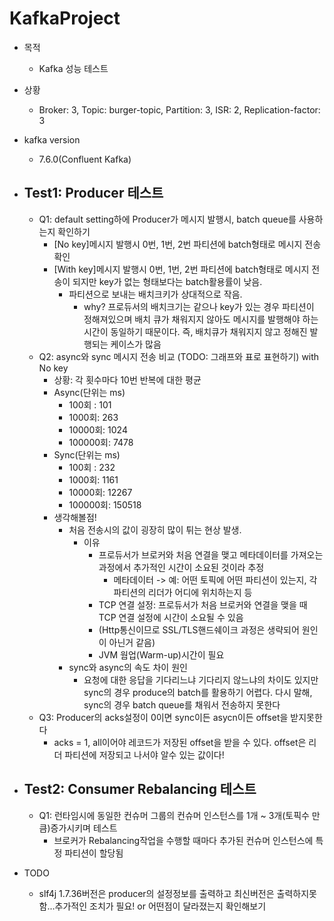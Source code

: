 # KafkaProject

- 목적
  - Kafka 성능 테스트
- 상황
    - Broker: 3, Topic: burger-topic, Partition: 3, ISR: 2, Replication-factor: 3
- kafka version
    - 7.6.0(Confluent Kafka)
  
- Test1: Producer 테스트
  - 
  - Q1: default setting하에 Producer가 메시지 발행시, batch queue를 사용하는지 확인하기
    - [No key]메시지 발행시 0번, 1번, 2번 파티션에 batch형태로 메시지 전송 확인  
    - [With key]메시지 발행시 0번, 1번, 2번 파티션에 batch형태로 메시지 전송이 되지만 key가 없는 형태보다는 batch활용률이 낮음.
        - 파티션으로 보내는 배치크키가 상대적으로 작음.
          - why? 프로듀서의 배치크기는 같으나 key가 있는 경우 파티션이 정해져있으며 배치 큐가 채워지지 않아도 메시지를 발행해야 하는 시간이 동일하기 때문이다. 즉, 배치큐가 채워지지 않고 정해진 발행되는 케이스가 많음
  - Q2: async와 sync 메시지 전송 비교 (TODO: 그래프와 표로 표현하기) with No key
    - 상황: 각 횟수마다 10번 반복에 대한 평균
    - Async(단위는 ms)
      - 100회 : 101
      - 1000회: 263
      - 10000회: 1024
      - 100000회: 7478
    - Sync(단위는 ms)
      - 100회 : 232
      - 1000회: 1161
      - 10000회: 12267
      - 100000회: 150518
    - 생각해볼점!
      - 처음 전송시의 값이 굉장히 많이 튀는 현상 발생. 
        - 이유
          - 프로듀서가 브로커와 처음 연결을 맺고 메타데이터를 가져오는 과정에서 추가적인 시간이 소요된 것이라 추정 
            - 메타데이터 -> 예: 어떤 토픽에 어떤 파티션이 있는지, 각 파티션의 리더가 어디에 위치하는지 등
          - TCP 연결 설정: 프로듀서가 처음 브로커와 연결을 맺을 때 TCP 연결 설정에 시간이 소요될 수 있음
          - (Http통신이므로 SSL/TLS핸드쉐이크 과정은 생략되어 원인이 아닌거 같음)
          - JVM 웜업(Warm-up)시간이 필요
      - sync와 async의 속도 차이 원인
        - 요청에 대한 응답을 기다리느냐 기다리지 않느냐의 차이도 있지만 sync의 경우 produce의 batch를 활용하기 어렵다. 다시 말해, sync의 경우 batch queue를 채워서 전송하지 못한다 
  - Q3: Producer의 acks설정이 0이면 sync이든 asycn이든 offset을 받지못한다
    - acks = 1, all이어야 레코드가 저장된 offset을 받을 수 있다. offset은 리더 파티션에 저장되고 나서야 알수 있는 값이다!
- Test2: Consumer Rebalancing 테스트
  -
  - Q1: 런타임시에 동일한 컨슈머 그룹의 컨슈머 인스턴스를 1개 ~ 3개(토픽수 만큼)증가시키며 테스트
    - 브로커가 Rebalancing작업을 수행할 때마다 추가된 컨슈머 인스턴스에 특정 파티션이 할당됨

- TODO
  - slf4j 1.7.36버전은 producer의 설정정보를 출력하고 최신버전은 출력하지못함...추가적인 조치가 필요! or 어떤점이 달라졌는지 확인해보기